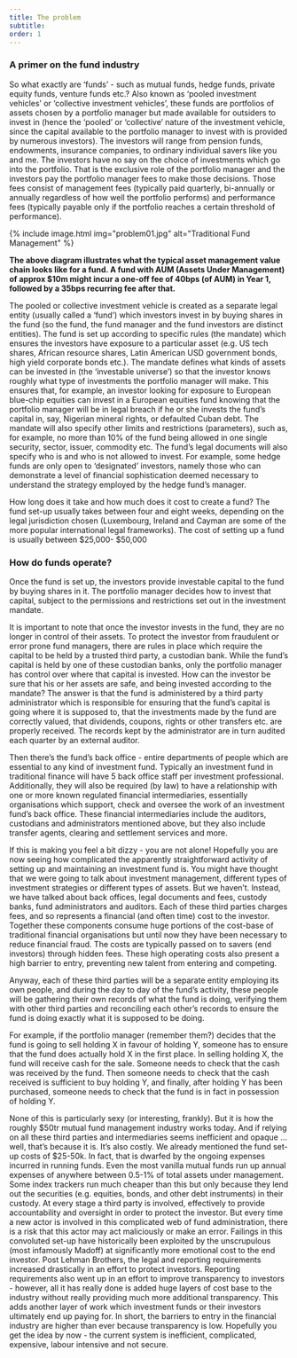 ```yaml
---
title: The problem
subtitle: 
order: 1
---
```


### A primer on the fund industry

So what exactly are ‘funds’ - such as mutual funds, hedge funds, private equity funds, venture funds etc.?  Also known as ‘pooled investment vehicles’ or ‘collective investment vehicles’, these funds are portfolios of assets chosen by a portfolio manager but made available for outsiders to invest in (hence the ‘pooled’ or ‘collective’ nature of the investment vehicle, since the capital available to the portfolio manager to invest with is provided by numerous investors). The investors will range from pension funds, endowments, insurance companies, to ordinary individual savers like you and me. The investors have no say on the choice of investments which go into the portfolio. That is the exclusive role of the portfolio manager and the investors pay the portfolio manager fees to make those decisions. Those fees consist of management fees (typically paid quarterly, bi-annually or annually regardless of how well the portfolio performs) and performance fees (typically payable only if the portfolio reaches a certain threshold of performance).

{% include image.html img="problem01.jpg" alt="Traditional Fund Management"  %}

**The above diagram illustrates what the typical asset management value chain looks like for a fund. A fund with AUM (Assets Under Management) of approx $10m might incur a one-off fee of 40bps (of AUM) in Year 1, followed by a 35bps recurring fee after that.**

The pooled or collective investment vehicle is created as a separate legal entity (usually called a ‘fund’) which investors invest in by buying shares in the fund (so the fund, the fund manager and the fund investors are distinct entities). The fund is set up according to specific rules (the mandate) which ensures the investors have exposure to a particular asset (e.g. US tech shares, African resource shares, Latin American USD government bonds, high yield corporate bonds etc.). The mandate defines what kinds of assets can be invested in (the ‘investable universe’) so that the investor knows roughly what type of investments the portfolio manager will make. This ensures that, for example, an investor looking for exposure to European blue-chip equities can invest in a European equities fund knowing that the portfolio manager will be in legal breach if he or she invests the fund’s capital in, say, Nigerian mineral rights, or defaulted Cuban debt. The mandate will also specify other limits and restrictions (parameters), such as, for example, no more than 10% of the fund being allowed in one single security, sector, issuer, commodity etc. The fund’s legal documents will also specify who is and who is not allowed to invest. For example, some hedge funds are only open to ‘designated’ investors, namely those who can demonstrate a level of financial sophistication deemed necessary to understand the strategy employed by the hedge fund’s manager.

How long does it take and how much does it cost to create a fund? The fund set-up usually takes between four and eight weeks, depending on the legal jurisdiction chosen (Luxembourg, Ireland and Cayman are some of the more popular international legal frameworks). The cost of setting up a fund is usually between $25,000- $50,000


### How do funds operate? 

Once the fund is set up, the investors provide investable capital to the fund by buying shares in it. The portfolio manager decides how to invest that capital, subject to the permissions and restrictions set out in the investment mandate.

It is important to note that once the investor invests in the fund, they are no longer in control of their assets. To protect the investor from fraudulent or error prone fund managers, there are rules in place which require the capital to be held by a trusted third party, a custodian bank. While the fund’s capital is held by one of these custodian banks, only the portfolio manager has control over where that capital is invested. How can the investor be sure that his or her assets are safe, and being invested according to the mandate? The answer is that the fund is administered by a third party administrator which is responsible for ensuring that the fund’s capital is going where it is supposed to, that the investments made by the fund are correctly valued, that dividends, coupons, rights or other transfers etc. are properly received. The records kept by the administrator are in turn audited each quarter by an external auditor. 

Then there’s the fund’s back office - entire departments of people which are essential to any kind of investment fund. Typically an investment fund in traditional finance will have 5 back office staff per investment professional. Additionally, they will also be required (by law) to have a relationship with one or more known regulated financial intermediaries, essentially organisations which support, check and oversee the work of an investment fund’s back office.  These financial intermediaries include the auditors, custodians and administrators mentioned above, but they also include transfer agents, clearing and settlement services and more.

If this is making you feel a bit dizzy - you are not alone! Hopefully you are now seeing how complicated the apparently straightforward activity of setting up and maintaining an investment fund is. You might have thought that we were going to talk about investment management, different types of investment strategies or different types of assets. But we haven’t. Instead, we have talked about back offices, legal documents and fees, custody banks, fund administrators and auditors. Each of these third parties charges fees, and so represents a financial (and often time) cost to the investor. Together these components consume huge portions of the cost-base of traditional financial organisations but until now they have been necessary to reduce financial fraud. The costs are typically passed on to savers (end investors) through hidden fees. These high operating costs also present a high barrier to entry, preventing new talent from entering and competing.  

Anyway, each of these third parties will be a separate entity employing its own people, and during the day to day of the fund’s activity, these people will be gathering their own records of what the fund is doing, verifying them with other third parties and reconciling each other’s records to ensure the fund is doing exactly what it is supposed to be doing. 

For example, if the portfolio manager (remember them?) decides that the fund is going to sell holding X in favour of holding Y, someone has to ensure that the fund does actually hold X in the first place. In selling holding X, the fund will receive cash for the sale. Someone needs to check that the cash was received by the fund. Then someone needs to check that the cash received is sufficient to buy holding Y, and finally, after holding Y has been purchased, someone needs to check that the fund is in fact in possession of holding Y.   

None of this is particularly sexy (or interesting, frankly). But it is how the roughly $50tr mutual fund management industry works today. And if relying on all these third parties and intermediaries seems inefficient and opaque ... well, that’s because it is. 
It’s also costly. We already mentioned the fund set-up costs of $25-50k. In fact, that is dwarfed by the ongoing expenses incurred in running funds. Even the most vanilla mutual funds run up annual expenses of anywhere between 0.5-1% of total assets under management. Some index trackers run much cheaper than this but only because they lend out the securities (e.g. equities, bonds, and other debt instruments) in their custody. At every stage a third party is involved, effectively to provide accountability and oversight in order to protect the investor. But every time a new actor is involved in this complicated web of fund administration, there is a risk that this actor may act maliciously or make an error. Failings in this convoluted set-up have historically been exploited by the unscrupulous (most infamously Madoff) at significantly more emotional cost to the end investor. Post Lehman Brothers, the legal and reporting requirements increased drastically in an effort to protect investors. Reporting requirements also went up in an effort to improve transparency to investors - however, all it has really done is added huge layers of cost base to the industry without really providing much more additional transparency. This adds another layer of work which investment funds or their investors ultimately end up paying for. In short, the barriers to entry in the financial industry are higher than ever because transparency is low. Hopefully you get the idea by now - the current system is inefficient, complicated, expensive, labour intensive and not secure. 